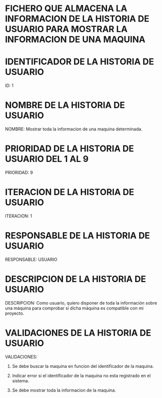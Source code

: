 # FICHERO QUE ALMACENA LA INFORMACION DE LA HISTORIA DE USUARIO PARA MOSTRAR LA INFORMACION DE UNA MAQUINA

# IDENTIFICADOR DE LA HISTORIA DE USUARIO

ID: 1

# NOMBRE DE LA HISTORIA DE USUARIO

NOMBRE: Mostrar toda la informacion de una maquina determinada.

# PRIORIDAD DE LA HISTORIA DE USUARIO DEL 1 AL 9

PRIORIDAD: 9

# ITERACION DE LA HISTORIA DE USUARIO

ITERACION: 1

# RESPONSABLE DE LA HISTORIA DE USUARIO

RESPONSABLE: USUARIO

# DESCRIPCION DE LA HISTORIA DE USUARIO

DESCRIPCION: Como usuario, quiero disponer de toda la información sobre una máquina para comprobar si dicha máquina es compatible con mi proyecto.

# VALIDACIONES DE LA HISTORIA DE USUARIO

VALIDACIONES:

1) Se debe buscar la maquina en funcion del identificador de la maquina.

2) Indicar error si el identificador de la maquina no esta registrado en el sistema.

3) Se debe mostrar toda la informacion de la maquina.
